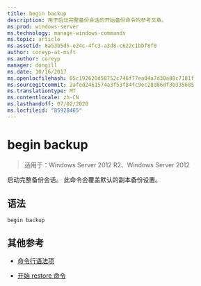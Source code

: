 ```yaml
---
title: begin backup
description: 用于启动完整备份会话的开始备份命令的参考文章。
ms.prod: windows-server
ms.technology: manage-windows-commands
ms.topic: article
ms.assetid: 8a53b5d5-e24c-4fc3-a3d8-c622c1bbf8f0
author: coreyp-at-msft
ms.author: coreyp
manager: dongill
ms.date: 10/16/2017
ms.openlocfilehash: 05c192620d58752c746f77ea04a7d30a88c7181f
ms.sourcegitcommit: 2afed2461574a3f53f84fc9ec28d86df3b335685
ms.translationtype: MT
ms.contentlocale: zh-CN
ms.lasthandoff: 07/02/2020
ms.locfileid: "85928465"
---
```

# <a name="begin-backup"></a>begin backup

> 适用于：Windows Server 2012 R2、Windows Server 2012

启动完整备份会话。 此命令会覆盖默认的副本备份设置。

## <a name="syntax"></a>语法

```
begin backup
```

## <a name="additional-references"></a>其他参考

- [命令行语法项](command-line-syntax-key.md)

- [开始 restore 命令](begin-restore.md)
